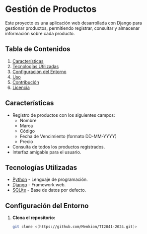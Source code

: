 # Gestión de Productos

Este proyecto es una aplicación web desarrollada con Django para gestionar productos, permitiendo registrar, consultar y almacenar información sobre cada producto.

## Tabla de Contenidos
1. [Características](#características)
2. [Tecnologías Utilizadas](#tecnologías-utilizadas)
3. [Configuración del Entorno](#configuración-del-entorno)
4. [Uso](#uso)
5. [Contribución](#contribución)
6. [Licencia](#licencia)

## Características

- Registro de productos con los siguientes campos:
  - Nombre
  - Marca
  - Código
  - Fecha de Vencimiento (formato DD-MM-YYYY)
  - Precio
- Consulta de todos los productos registrados.
- Interfaz amigable para el usuario.

## Tecnologías Utilizadas

- [Python](https://www.python.org/) - Lenguaje de programación.
- [Django](https://www.djangoproject.com/) - Framework web.
- [SQLite](https://www.sqlite.org/) - Base de datos por defecto.

## Configuración del Entorno

1. **Clona el repositorio:**
   ```bash
   git clone <(https://github.com/Menkion/TI2041-2024.git)>
